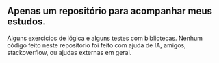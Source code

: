 ## Apenas um repositório para acompanhar meus estudos.

Alguns exercicios de lógica e alguns testes com bibliotecas.
Nenhum código feito neste repositório foi feito com ajuda de IA, amigos, stackoverflow, ou ajudas externas em geral.
